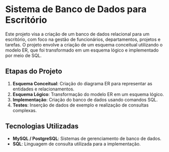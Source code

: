 # Sistema de Banco de Dados para Escritório

Este projeto visa a criação de um banco de dados relacional para um escritório, com foco na gestão de funcionários, departamentos, projetos e tarefas. O projeto envolve a criação de um esquema conceitual utilizando o modelo ER, que foi transformado em um esquema lógico e implementado por meio de SQL.

## Etapas do Projeto

1. **Esquema Conceitual**: Criação do diagrama ER para representar as entidades e relacionamentos.
2. **Esquema Lógico**: Transformação do modelo ER em um esquema lógico.
3. **Implementação**: Criação do banco de dados usando comandos SQL.
4. **Testes**: Inserção de dados de exemplo e realização de consultas complexas.

## Tecnologias Utilizadas

- **MySQL / PostgreSQL**: Sistemas de gerenciamento de banco de dados.
- **SQL**: Linguagem de consulta utilizada para a implementação.
